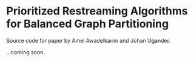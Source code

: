 # Prioritized Restreaming Algorithms for Balanced Graph Partitioning
Source code for paper by Amel Awadelkarim and Johan Ugander.

...coming soon.

